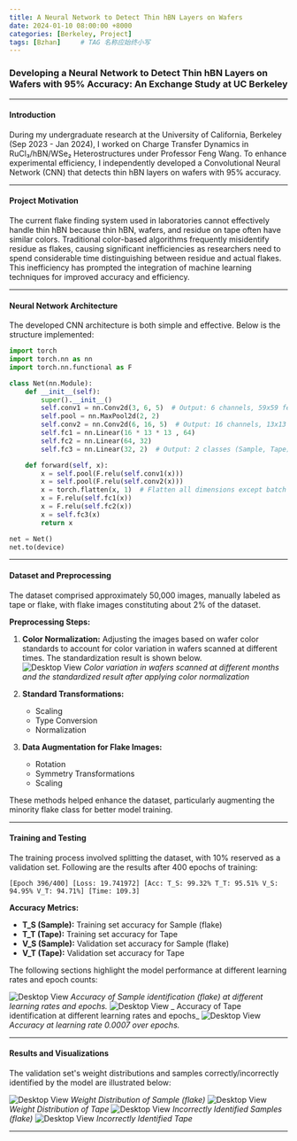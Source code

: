 ```yaml
---
title: A Neural Network to Detect Thin hBN Layers on Wafers
date: 2024-01-10 08:00:00 +8000
categories: [Berkeley, Project]
tags: [Bzhan]     # TAG 名称应始终小写
---
```

### Developing a Neural Network to Detect Thin hBN Layers on Wafers with 95% Accuracy: An Exchange Study at UC Berkeley

---

#### Introduction

During my undergraduate research at the University of California, Berkeley (Sep 2023 - Jan 2024), I worked on Charge Transfer Dynamics in RuCl₃/hBN/WSe₂ Heterostructures under Professor Feng Wang. To enhance experimental efficiency, I independently developed a Convolutional Neural Network (CNN) that detects thin hBN layers on wafers with 95% accuracy.

---

#### Project Motivation

The current flake finding system used in laboratories cannot effectively handle thin hBN because thin hBN, wafers, and residue on tape often have similar colors. Traditional color-based algorithms frequently misidentify residue as flakes, causing significant inefficiencies as researchers need to spend considerable time distinguishing between residue and actual flakes. This inefficiency has prompted the integration of machine learning techniques for improved accuracy and efficiency.

---

#### Neural Network Architecture

The developed CNN architecture is both simple and effective. Below is the structure implemented:

```python
import torch
import torch.nn as nn
import torch.nn.functional as F

class Net(nn.Module):
    def __init__(self):
        super().__init__()
        self.conv1 = nn.Conv2d(3, 6, 5)  # Output: 6 channels, 59x59 feature maps
        self.pool = nn.MaxPool2d(2, 2) 
        self.conv2 = nn.Conv2d(6, 16, 5)  # Output: 16 channels, 13x13 feature maps
        self.fc1 = nn.Linear(16 * 13 * 13 , 64)
        self.fc2 = nn.Linear(64, 32)
        self.fc3 = nn.Linear(32, 2)  # Output: 2 classes (Sample, Tape)

    def forward(self, x):
        x = self.pool(F.relu(self.conv1(x)))
        x = self.pool(F.relu(self.conv2(x)))
        x = torch.flatten(x, 1)  # Flatten all dimensions except batch
        x = F.relu(self.fc1(x))
        x = F.relu(self.fc2(x))
        x = self.fc3(x)
        return x

net = Net()
net.to(device)
```

---

#### Dataset and Preprocessing

The dataset comprised approximately 50,000 images, manually labeled as tape or flake, with flake images constituting about 2% of the dataset.

**Preprocessing Steps:**

1. **Color Normalization:** Adjusting the images based on wafer color standards to account for color variation in wafers scanned at different times. The standardization result is shown below.  
![Desktop View](/assets/posts/03-CNN/Standardlization.png)
_Color variation in wafers scanned at different months and the standardized result after applying color normalization_

2. **Standard Transformations:**
   - Scaling
   - Type Conversion
   - Normalization

3. **Data Augmentation for Flake Images:**
   - Rotation
   - Symmetry Transformations
   - Scaling

These methods helped enhance the dataset, particularly augmenting the minority flake class for better model training.

---

#### Training and Testing

The training process involved splitting the dataset, with 10% reserved as a validation set. Following are the results after 400 epochs of training:

```plaintext
[Epoch 396/400] [Loss: 19.741972] [Acc: T_S: 99.32% T_T: 95.51% V_S: 94.95% V_T: 94.71%] [Time: 109.3]
```

**Accuracy Metrics:**

- **T_S (Sample):** Training set accuracy for Sample (flake)
- **T_T (Tape):** Training set accuracy for Tape
- **V_S (Sample):** Validation set accuracy for Sample (flake)
- **V_T (Tape):** Validation set accuracy for Tape

The following sections highlight the model performance at different learning rates and epoch counts:


![Desktop View](/assets/posts/03-CNN/Result1.png)
_Accuracy of Sample identification (flake) at different learning rates and epochs._
![Desktop View](/assets/posts/03-CNN/Result2.png)
_ Accuracy of Tape identification at different learning rates and epochs_
![Desktop View](/assets/posts/03-CNN/Result3.png)
_Accuracy at learning rate 0.0007 over epochs._




---

#### Results and Visualizations

The validation set's weight distributions and samples correctly/incorrectly identified by the model are illustrated below:

![Desktop View](/assets/posts/03-CNN/Result1.png)
_Weight Distribution of Sample (flake)_
![Desktop View](/assets/posts/03-CNN/Result1.png)
_Weight Distribution of Tape_
![Desktop View](/assets/posts/03-CNN/Result1.png)
_Incorrectly Identified Samples (flake)_
![Desktop View](/assets/posts/03-CNN/Result1.png)
_Incorrectly Identified Tape_


---